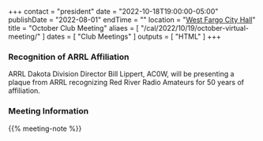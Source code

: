 +++
contact = "president"
date = "2022-10-18T19:00:00-05:00"
publishDate = "2022-08-01"
endTime = ""
location = "[West Fargo City Hall](/places/west-fargo-city-hall/)"
title = "October Club Meeting"
aliaes = [ "/cal/2022/10/19/october-virtual-meeting/" ]
dates = [ "Club Meetings" ]
outputs = [ "HTML" ]
+++
<!--
### Remote Access to Meeting

Those unable to attend this meeting *in-person* are invited to
[participate via Zoom]().
-->

### Recognition of ARRL Affiliation

ARRL Dakota Division Director Bill Lippert, AC0W, will be presenting a
plaque from ARRL recognizing Red River Radio Amateurs for 50 years of
affiliation.

### Meeting Information

{{% meeting-note %}}
